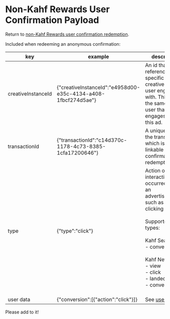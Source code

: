 # Non-Kahf Rewards User Confirmation Payload

Return to [non-Kahf Rewards user confirmation redemption](../../utility/redeem_confirmation/non_reward/README.md).

Included when redeeming an anonymous confirmation:

| key  | example  | description  |
| ---  | ---  | ---  |
| creativeInstanceId  | {"creativeInstanceId":"e4958d00-e35c-4134-a408-1fbcf274d5ae"}  | An id that references the specific ad creative that the user engaged with. This will be the same for any user that engages with this ad.  |
| transactionId  | {"transactionId":"c14d370c-1178-4c73-8385-1cfa17200646"}  | A unique id for the transaction, which is not linkable between confirmation redemptions.  |
| type  | {"type":"click"}  | Action or interaction that occurred within an advertisement, such as a user clicking the ad.<br><br>Supported types:<br><br>Kahf Search ads:<br>- conversion<br><br>Kahf News ads:<br>- view<br>- click<br>- landed<br>- conversion &nbsp;&nbsp;&nbsp;&nbsp;&nbsp;&nbsp;&nbsp;&nbsp;&nbsp;&nbsp;&nbsp;&nbsp;&nbsp;&nbsp;&nbsp;&nbsp;&nbsp;&nbsp;&nbsp;&nbsp;&nbsp;&nbsp;&nbsp;&nbsp;&nbsp;&nbsp;&nbsp;&nbsp;&nbsp;&nbsp;  |
| user data  | {"conversion":[{"action":"click"}]}  | See [user data](../../user_data/README.md#non-brave-rewards-user).  |

Please add to it!
